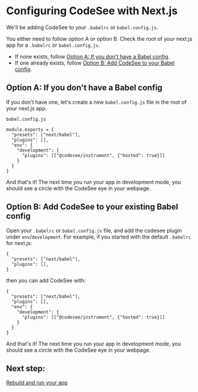# Configuring CodeSee with Next.js

We'll be adding CodeSee to your `.babelrc` or `babel.config.js`.

You either need to follow option A or option B. Check the root of your next.js app for a `.babelrc` or `babel.config.js`. 
 - If none exists, follow [Option A: If you don't have a Babel config](#option-a-if-you-dont-have-a-babel-config).
 - If one already exists, follow [Option B: Add CodeSee to your Babel config](option-b-add-codesee-to-your-babel-config).


## Option A: If you don't have a Babel config

If you don't have one, let's create a new `babel.config.js` file in the root of your next.js app.

`babel.config.js`
```
module.exports = {
  "presets": ["next/babel"],
  "plugins": [],
  "env": {
    "development": {
      "plugins": [["@codesee/instrument", {"hosted": true}]]
    }
  }
}
```

And that's it! The next time you run your app in development mode, you should see a circle with the CodeSee eye in your webpage.

## Option B: Add CodeSee to your existing Babel config
Open your `.babelrc` or `babel.config.js` file, and add the codesee plugin under `env`/`development`. For example, if you started with the default `.babelrc` for next.js:

```
{
  "presets": ["next/babel"],
  "plugins": [],
}
```

then you can add CodeSee with:

```
{
  "presets": ["next/babel"],
  "plugins": [],
  "env": {
    "development": {
      "plugins": [["@codesee/instrument", {"hosted": true}]]
    }
  }
}
```

And that's it! The next time you run your app in development mode, you should see a circle with the CodeSee eye in your webpage.

## Next step: 

[Rebuild and run your app](/install/installation/#step-3-rebuild-and-run-your-app-locally)